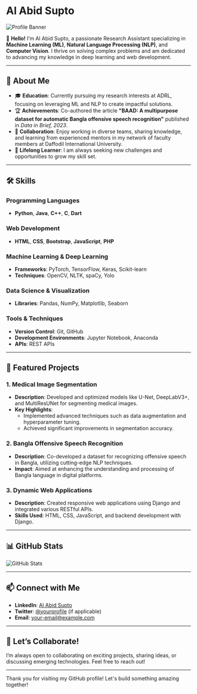 # Al Abid Supto

![Profile Banner](https://via.placeholder.com/1200x200?text=Welcome+to+My+GitHub+Profile)

👋 **Hello!** I’m Al Abid Supto, a passionate Research Assistant specializing in **Machine Learning (ML)**, **Natural Language Processing (NLP)**, and **Computer Vision**. I thrive on solving complex problems and am dedicated to advancing my knowledge in deep learning and web development.

---

## 🚀 About Me

- 🎓 **Education**: Currently pursuing my research interests at ADRL, focusing on leveraging ML and NLP to create impactful solutions.
- 🏆 **Achievements**: Co-authored the article **"BAAD: A multipurpose dataset for automatic Bangla offensive speech recognition"** published in *Data in Brief, 2023*.
- 🤝 **Collaboration**: Enjoy working in diverse teams, sharing knowledge, and learning from experienced mentors in my network of faculty members at Daffodil International University.
- 🌱 **Lifelong Learner**: I am always seeking new challenges and opportunities to grow my skill set.

---

## 🛠 Skills

### Programming Languages
- **Python**, **Java**, **C++**, **C**, **Dart**

### Web Development
- **HTML**, **CSS**, **Bootstrap**, **JavaScript**, **PHP**

### Machine Learning & Deep Learning
- **Frameworks**: PyTorch, TensorFlow, Keras, Scikit-learn
- **Techniques**: OpenCV, NLTK, spaCy, Yolo

### Data Science & Visualization
- **Libraries**: Pandas, NumPy, Matplotlib, Seaborn

### Tools & Techniques
- **Version Control**: Git, GitHub
- **Development Environments**: Jupyter Notebook, Anaconda
- **APIs**: REST APIs

---

## 🌟 Featured Projects

### 1. **Medical Image Segmentation**
   - **Description**: Developed and optimized models like U-Net, DeepLabV3+, and MultiResUNet for segmenting medical images.
   - **Key Highlights**:
     - Implemented advanced techniques such as data augmentation and hyperparameter tuning.
     - Achieved significant improvements in segmentation accuracy.

### 2. **Bangla Offensive Speech Recognition**
   - **Description**: Co-developed a dataset for recognizing offensive speech in Bangla, utilizing cutting-edge NLP techniques.
   - **Impact**: Aimed at enhancing the understanding and processing of Bangla language in digital platforms.

### 3. **Dynamic Web Applications**
   - **Description**: Created responsive web applications using Django and integrated various RESTful APIs.
   - **Skills Used**: HTML, CSS, JavaScript, and backend development with Django.

---

## 📊 GitHub Stats

![GitHub Stats](https://github-readme-stats.vercel.app/api?username=mrabid&show_icons=true&hide_title=true&count_private=true&theme=radical)

---

## 📫 Connect with Me

- **LinkedIn**: [Al Abid Supto](https://www.linkedin.com/in/al-abid/)
- **Twitter**: [@yourprofile](https://twitter.com/yourprofile) (if applicable)
- **Email**: [your-email@example.com](mailto:your-email@example.com)

---

## 🤝 Let’s Collaborate!

I’m always open to collaborating on exciting projects, sharing ideas, or discussing emerging technologies. Feel free to reach out!

---

Thank you for visiting my GitHub profile! Let's build something amazing together!
